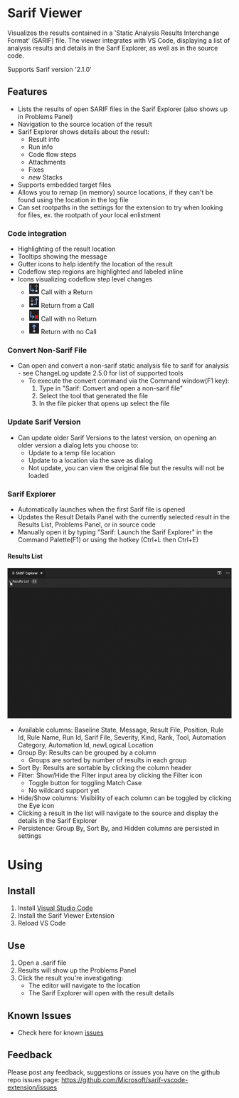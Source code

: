 # Sarif Viewer

Visualizes the results contained in a 'Static Analysis Results Interchange Format' (SARIF) file. The viewer integrates with VS Code, displaying a list of analysis results and details in the Sarif Explorer, as well as in the source code.

Supports Sarif version '2.1.0'

## **Features**
 * Lists the results of open SARIF files in the Sarif Explorer (also shows up in Problems Panel)
 * Navigation to the source location of the result
 * Sarif Explorer shows details about the result:
    * Result info
    * Run info
    * Code flow steps
    * Attachments
    * Fixes
    * *new* Stacks
 * Supports embedded target files
 * Allows you to remap (in memory) source locations, if they can't be found using the location in the log file
 * Can set rootpaths in the settings for the extension to try when looking for files, ex. the rootpath of your local enlistment

### Code integration
 * Highlighting of the result location
 * Tooltips showing the message
 * Gutter icons to help identify the location of the result
 * Codeflow step regions are highlighted and labeled inline
 * Icons visualizing codeflow step level changes
    * ![Icons](/resources/readmeImages/CallReturnIcon.png?raw=true) Call with a Return
    * ![Icons](/resources/readmeImages/ReturnCallIcon.png?raw=true) Return from a Call
    * ![Icons](/resources/readmeImages/CallNoReturnIcon.png?raw=true) Call with no Return
    * ![Icons](/resources/readmeImages/ReturnNoCallIcon.png?raw=true) Return with no Call

### Convert Non-Sarif File
 * Can open and convert a non-sarif static analysis file to sarif for analysis - see ChangeLog update 2.5.0 for list of supported tools
    * To execute the convert command via the Command window(F1 key):
        1. Type in "Sarif: Convert and open a non-sarif file"
        2. Select the tool that generated the file
        3. In the file picker that opens up select the file

### Update Sarif Version
 * Can update older Sarif Versions to the latest version, on opening an older version a dialog lets you choose to:
    * Update to a temp file location
    * Update to a location via the save as dialog
    * Not update, you can view the original file but the results will not be loaded

### Sarif Explorer
 * Automatically launches when the first Sarif file is opened
 * Updates the Result Details Panel with the currently selected result in the Results List, Problems Panel, or in source code
 * Manually open it by typing "Sarif: Launch the Sarif Explorer" in the Command Palette(F1) or using the hotkey (Ctrl+L then Ctrl+E)

#### Results List
![Demo](/resources/readmeImages/ResultsList.gif?raw=true)
 * Available columns: Baseline State, Message, Result File, Position, Rule Id, Rule Name, Run Id, Sarif File, Severity, Kind, Rank, Tool, Automation Category, Automation Id, *new*Logical Location
 * Group By: Results can be grouped by a column
    * Groups are sorted by number of results in each group
 * Sort By: Results are sortable by clicking the column header
 * Filter: Show/Hide the Filter input area by clicking the Filter icon
    * Toggle button for toggling Match Case
    * No wildcard support yet
 * Hide/Show columns: Visibility of each column can be toggled by clicking the Eye icon
 * Clicking a result in the list will navigate to the source and display the details in the Sarif Explorer
 * Persistence: Group By, Sort By, and Hidden columns are persisted in settings

# Using
## Install
1. Install [Visual Studio Code](https://code.visualstudio.com/)
2. Install the Sarif Viewer Extension
3. Reload VS Code

## Use
1. Open a .sarif file
2. Results will show up the Problems Panel
3. Click the result you're investigating:
    * The editor will navigate to the location
    * The Sarif Explorer will open with the result details

## Known Issues
 * Check here for known [issues](https://github.com/Microsoft/sarif-vscode-extension/issues)

## Feedback
Please post any feedback, suggestions or issues you have on the github repo issues page: https://github.com/Microsoft/sarif-vscode-extension/issues
